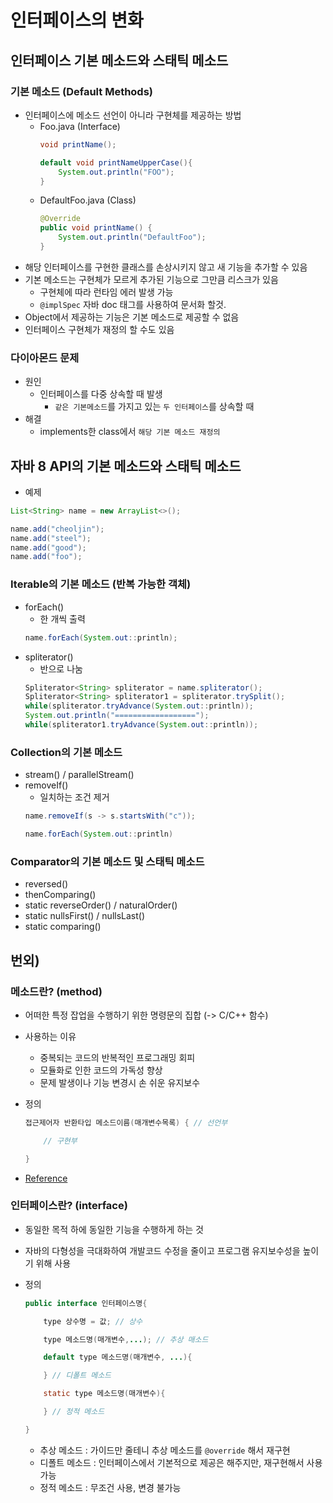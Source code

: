 # 인터페이스의 변화
## 인터페이스 기본 메소드와 스태틱 메소드
### 기본 메소드 (Default Methods)
- 인터페이스에 메소드 선언이 아니라 구현체를 제공하는 방법
    - Foo.java (Interface)
        ```java
        void printName();

        default void printNameUpperCase(){
            System.out.println("FOO");
        }
        ```
    - DefaultFoo.java (Class)
        ``` java
        @Override
        public void printName() {
            System.out.println("DefaultFoo");
        }
        ```
- 해당 인터페이스를 구현한 클래스를 손상시키지 않고 새 기능을 추가할 수 있음
- 기본 메소드는 구현체가 모르게 추가된 기능으로 그만큼 리스크가 있음
    - 구현체에 따라 런타임 에러 발생 가능
    - `@implSpec` 자바 doc 태그를 사용하여 문서화 할것.
- Object에서 제공하는 기능은 기본 메소드로 제공할 수 없음
- 인터페이스 구현체가 재정의 할 수도 있음

### 다이아몬드 문제
- 원인 
    -  인터페이스를 다중 상속할 때 발생
        - `같은 기본메소드`를 가지고 있는 `두 인터페이스`를 상속할 때
- 해결
    - implements한 class에서 `해당 기본 메소드 재정의`


## 자바 8 API의 기본 메소드와 스태틱 메소드
- 예제
```java
List<String> name = new ArrayList<>();

name.add("cheoljin");
name.add("steel");
name.add("good");
name.add("foo");
```
### Iterable의 기본 메소드 (반복 가능한 객체)
- forEach()
    - 한 개씩 출력
    ```java
    name.forEach(System.out::println);
    ```
- spliterator()
    - 반으로 나눔
    ```java
    Spliterator<String> spliterator = name.spliterator();
    Spliterator<String> spliterator1 = spliterator.trySplit();
    while(spliterator.tryAdvance(System.out::println));
    System.out.println("==================");
    while(spliterator1.tryAdvance(System.out::println));
    ```

### Collection의 기본 메소드
- stream() / parallelStream()
- removeIf()
    - 일치하는 조건 제거
    ``` java
    name.removeIf(s -> s.startsWith("c"));

    name.forEach(System.out::println)
    ```
### Comparator의 기본 메소드 및 스태틱 메소드
- reversed()
- thenComparing()
- static reverseOrder() / naturalOrder()
- static nullsFirst() / nullsLast()
- static comparing()

## 번외)
### 메소드란? (method)
- 어떠한 특정 잡업을 수행하기 위한 명령문의 집합
(-> C/C++ 함수)

- 사용하는 이유
    - 중복되는 코드의 반복적인 프로그래밍 회피
    - 모듈화로 인한 코드의 가독성 향상
    - 문제 발생이나 기능 변경시 손 쉬운 유지보수

- 정의
    ``` java
    접근제어자 반환타입 메소드이름(매개변수목록) { // 선언부

        // 구현부

    }
    ```
- [Reference](http://www.tcpschool.com/java/java_methodConstructor_method)

### 인터페이스란? (interface)
- 동일한 목적 하에 동일한 기능을 수행하게 하는 것
- 자바의 다형성을 극대화하여 개발코드 수정을 줄이고 프로그램 유지보수성을 높이기 위해 사용

- 정의
    ``` java
    public interface 인터페이스명{

        type 상수명 = 값; // 상수

        type 메소드명(매개변수,...); // 추상 매소드

        default type 메소드명(매개변수, ...){

        } // 디폴트 메소드

        static type 메소드명(매개변수){

        } // 정적 메소드

    }
    ```
    - 추상 메소드 : 가이드만 줄테니 추상 메소드를 `@override` 해서 재구현
    - 디폴트 메소드 : 인터페이스에서 기본적으로 제공은 해주지만, 재구현해서 사용 가능
    - 정적 메소드 : 무조건 사용, 변경 불가능
    